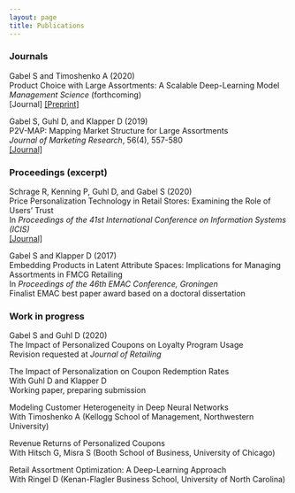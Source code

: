 ```yaml
---
layout: page
title: Publications
---
```



### Journals

Gabel S and Timoshenko A (2020) <br>
Product Choice with Large Assortments: A Scalable Deep-Learning Model <br>
_Management Science_ (forthcoming) <br>
[Journal] [[Preprint]](https://papers.ssrn.com/sol3/papers.cfm?abstract_id=3402471)

Gabel S, Guhl D, and Klapper D (2019) <br>
P2V-MAP: Mapping Market Structure for Large Assortments <br>
_Journal of Marketing Research_, 56(4), 557-580 <br>
[[Journal]](https://journals.sagepub.com/doi/10.1177/0022243719833631)

### Proceedings (excerpt)

Schrage R, Kenning P, Guhl D, and Gabel S (2020) <br>
Price Personalization Technology in Retail Stores: Examining the Role of Users’ Trust <br>
In _Proceedings of the 41st International Conference on Information Systems (ICIS)_ <br>
[[Journal]](https://aisel.aisnet.org/icis2020/implement_adopt/implement_adopt/7/)

Gabel S and Klapper D (2017) <br>
Embedding Products in Latent Attribute Spaces: Implications for Managing Assortments in FMCG Retailing <br>
In _Proceedings of the 46th EMAC Conference, Groningen_ <br>
Finalist EMAC best paper award based on a doctoral dissertation

### Work in progress

Gabel S and Guhl D (2020) <br>
The Impact of Personalized Coupons on Loyalty Program Usage <br>
Revision requested at _Journal of Retailing_

The Impact of Personalization on Coupon Redemption Rates <br>
With Guhl D and Klapper D <br>
Working paper, preparing submission

Modeling Customer Heterogeneity in Deep Neural Networks <br>
With Timoshenko A (Kellogg School of Management, Northwestern University)

Revenue Returns of Personalized Coupons <br>
With Hitsch G, Misra S (Booth School of Business, University of Chicago)

Retail Assortment Optimization: A Deep-Learning Approach <br>
With Ringel D (Kenan-Flagler Business School, University of North Carolina)
